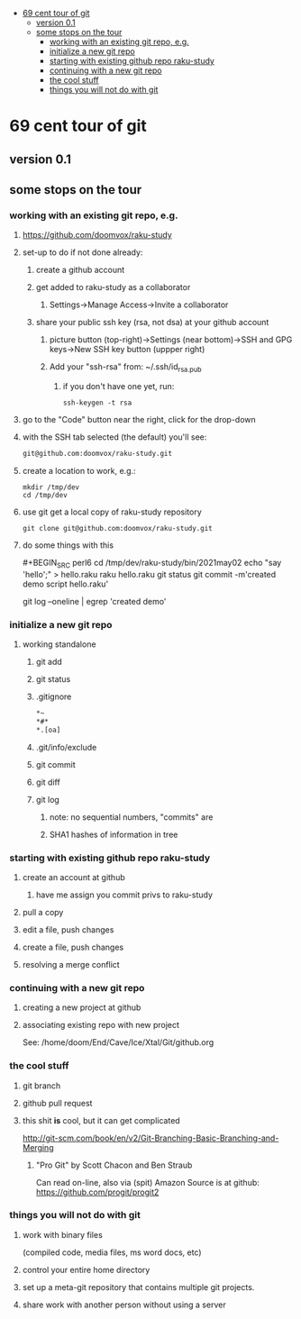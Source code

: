 - [69 cent tour of git](#orgf469adf)
  - [version 0.1](#org904c268)
  - [some stops on the tour](#org092fb7c)
    - [working with an existing git repo, e.g.](#orgc4a33e4)
    - [initialize a new git repo](#org1b16071)
    - [starting with existing github repo raku-study](#org285490d)
    - [continuing with a new git repo](#org26bb762)
    - [the cool stuff](#org330816f)
    - [things you will not do with git](#org003fa46)


<a id="orgf469adf"></a>

# 69 cent tour of git


<a id="org904c268"></a>

## version 0.1


<a id="org092fb7c"></a>

## some stops on the tour


<a id="orgc4a33e4"></a>

### working with an existing git repo, e.g.

1.  <https://github.com/doomvox/raku-study>

2.  set-up to do if not done already:

    1.  create a github account
    
    2.  get added to raku-study as a collaborator
    
        1.  Settings->Manage Access->Invite a collaborator
    
    3.  share your public ssh key (rsa, not dsa) at your github account
    
        1.  picture button (top-right)->Settings (near bottom)->SSH and GPG keys->New SSH key button (uppper right)
        
        2.  Add your "ssh-rsa" from: ~/.ssh/id<sub>rsa.pub</sub>
        
            1.  if you don't have one yet, run:
            
                ```perl6
                ssh-keygen -t rsa
                ```

3.  go to the "Code" button near the right, click for the drop-down

4.  with the SSH tab selected (the default) you'll see:

    ```sh
    git@github.com:doomvox/raku-study.git
    ```

5.  create a location to work, e.g.:

    ```perl6
    mkdir /tmp/dev
    cd /tmp/dev
    ```

6.  use git get a local copy of raku-study repository

    ```perl6
    git clone git@github.com:doomvox/raku-study.git
    ```

7.  do some things with this

    \#+BEGIN<sub>SRC</sub> perl6 cd /tmp/dev/raku-study/bin/2021may02 echo "say 'hello';" > hello.raku raku hello.raku git status git commit -m'created demo script hello.raku'
    
    git log &#x2013;oneline | egrep 'created demo'


<a id="org1b16071"></a>

### initialize a new git repo

1.  working standalone

    1.  git add
    
    2.  git status
    
    3.  .gitignore
    
        ```sh
        *~   
        *#* 
        *.[oa]
        ```
    
    4.  .git/info/exclude
    
    5.  git commit
    
    6.  git diff
    
    7.  git log
    
        1.  note: no sequential numbers, "commits" are
        
        2.  SHA1 hashes of information in tree


<a id="org285490d"></a>

### starting with existing github repo raku-study

1.  create an account at github

    1.  have me assign you commit privs to raku-study

2.  pull a copy

3.  edit a file, push changes

4.  create a file, push changes

5.  resolving a merge conflict


<a id="org26bb762"></a>

### continuing with a new git repo

1.  creating a new project at github

2.  associating existing repo with new project

    See: /home/doom/End/Cave/Ice/Xtal/Git/github.org


<a id="org330816f"></a>

### the cool stuff

1.  git branch

2.  github pull request

3.  this shit **is** cool, but it can get complicated

    <http://git-scm.com/book/en/v2/Git-Branching-Basic-Branching-and-Merging>
    
    1.  "Pro Git" by Scott Chacon and  Ben Straub
    
        Can read on-line, also via (spit) Amazon Source is at github: <https://github.com/progit/progit2>


<a id="org003fa46"></a>

### things you will not do with git

1.  work with binary files

    (compiled code, media files, ms word docs, etc)

2.  control your entire home directory

3.  set up a meta-git repository that contains multiple git projects.

4.  share work with another person without using a server
